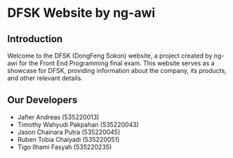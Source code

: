 # DFSK Website by ng-awi

## Introduction

Welcome to the DFSK (DongFeng Sokon) website, a project created by ng-awi for the Front End Programming final exam. This website serves as a showcase for DFSK, providing information about the company, its products, and other relevant details.

## Our Developers
- Jafier Andreas (535220013)
- Timothy Wahyudi Pakpahan (535220043)
- Jason Chainara Putra (535220045)
- Ruben Tobia Chaiyadi (535220051)
- Tigo Ilhami Fasyah (535220235)
